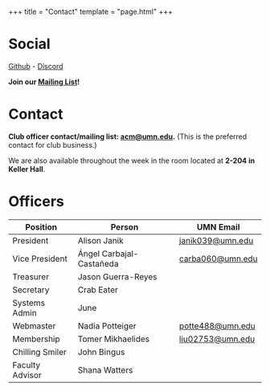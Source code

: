 +++
title = "Contact"
template = "page.html"
+++

Social
=============

[Github](https://github.com/acmumn) -
[Discord](/discord)

**Join our [Mailing List](https://z.umn.edu/acmnews)!**

Contact
=======

**Club officer contact/mailing list: [acm@umn.edu](mailto:acm@umn.edu).** (This is the preferred contact for club business.)

We are also available throughout the week in the room located at **2-204 in Keller Hall**.

Officers
========

| Position            | Person                    | UMN Email                                   |
|---------------------|---------------------------|---------------------------------------------|
| President           | Alison Janik              | [janik039@umn.edu](mailto:janik039@umn.edu) |
| Vice President      | Ángel Carbajal-Castañeda  | [carba060@umn.edu](mailto:carba060@umn.edu) |
| Treasurer           | Jason Guerra-Reyes        |                                             |
| Secretary           | Crab Eater                |                                             |
| Systems Admin       | June                      |                                             |
| Webmaster           | Nadia Potteiger           | [potte488@umn.edu](mailto:potte488@umn.edu) |
| Membership          | Tomer Mikhaelides         | [liu02753@umn.edu](mailto:liu02753@umn.edu) |
| Chilling Smiler     | John Bingus               |                                             |
| Faculty Advisor     | Shana Watters             |                                             |
